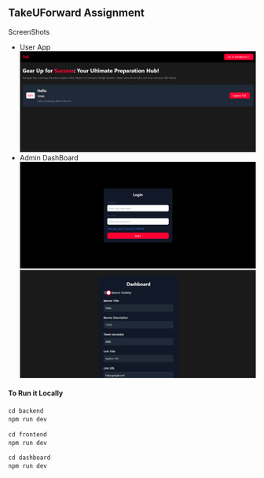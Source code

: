 ## TakeUForward Assignment

ScreenShots

- User App
  ![alt text](/assests/image.png)
- Admin DashBoard
  ![alt text](/assests/image-2.png)
  ![alt text](/assests/image-1.png)

#### To Run it Locally

```js
cd backend
npm run dev
```

```js
cd frontend
npm run dev
```

```js
cd dashboard
npm run dev
```
